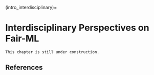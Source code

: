 (intro_interdisciplinary)=

# Interdisciplinary Perspectives on Fair-ML

```{warning}
This chapter is still under construction.
```

## References

```{footbibliography}

```
